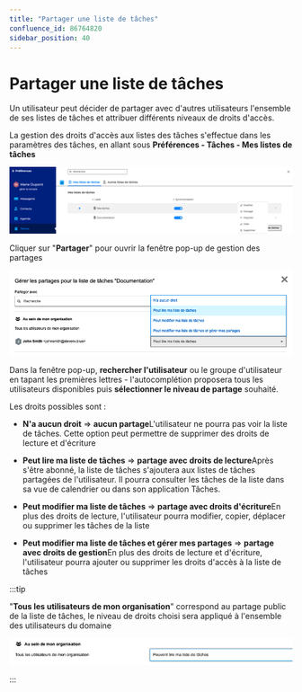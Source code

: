 ```yaml
---
title: "Partager une liste de tâches"
confluence_id: 86764820
sidebar_position: 40
---
```

# Partager une liste de tâches


Un utilisateur peut décider de partager avec d'autres utilisateurs l'ensemble de ses listes de tâches et attribuer différents niveaux de droits d'accès.


La gestion des droits d'accès aux listes des tâches s'effectue dans les paramètres des tâches, en allant sous **Préférences - Tâches - Mes listes de tâches**


![](../../attachments/86764820/86764825.png)


Cliquer sur "**Partager**" pour ouvrir la fenêtre pop-up de gestion des partages

![](../../attachments/86764820/86764824.png)

Dans la fenêtre pop-up, **rechercher l'utilisateur** ou le groupe d'utilisateur en tapant les premières lettres - l'autocomplétion proposera tous les utilisateurs disponibles puis **sélectionner le niveau de partage** souhaité.

Les droits possibles sont : 

- **N'a aucun droit** => **aucun partage**L'utilisateur ne pourra pas voir la liste de tâches. Cette option peut permettre de supprimer des droits de lecture et d'écriture
- **Peut lire ma liste de tâches** => **partage avec droits de lecture**Après s'être abonné, la liste de tâches s'ajoutera aux listes de tâches partagées de l'utilisateur. Il pourra consulter les tâches de la liste dans sa vue de calendrier ou dans son application Tâches.
- **Peut modifier ma liste de tâches** => **partage avec droits d'écriture**En plus des droits de lecture, l'utilisateur pourra modifier, copier, déplacer ou supprimer les tâches de la liste

- **Peut modifier ma liste de tâches et gérer mes partages** => **partage avec droits de gestion**En plus des droits de lecture et d'écriture, l'utilisateur pourra ajouter ou supprimer les droits d'accès à la liste de tâches


:::tip

"**Tous les utilisateurs de mon organisation**" correspond au partage public de la liste de tâches, le niveau de droits choisi sera appliqué à l'ensemble des utilisateurs du domaine

![](../../attachments/86764820/86764822.png)

:::

